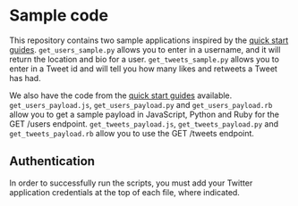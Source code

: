 # Sample code

This repository contains two sample applications inspired by the [quick start guides](https://developer.twitter.com/en/docs/labs/tweets-and-users/quick-starts). `get_users_sample.py` allows you to enter in a username, and it will return the location and bio for a user. `get_tweets_sample.py` allows you to enter in a Tweet id and will tell you how many likes and retweets a Tweet has had.

We also have the code from the [quick start guides](https://developer.twitter.com/en/docs/labs/tweets-and-users/quick-starts) available. `get_users_payload.js`, `get_users_payload.py` and `get_users_payload.rb` allow you to get a sample payload in JavaScript, Python and Ruby for the GET /users endpoint. `get_tweets_payload.js`, `get_tweets_payload.py` and `get_tweets_payload.rb` allow you to use the GET /tweets endpoint.

## Authentication

In order to successfully run the scripts, you must add your Twitter application credentials at the top of each file, where indicated.
